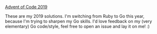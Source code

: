 [Advent of Code 2019](https://adventofcode.com/2019)

These are my 2019 solutions. I'm switching from Ruby to Go this year, because
I'm trying to sharpen my Go skills. I'd love feedback on my (very elementary) Go
code/style, feel free to open an issue and lay it on me! :)
